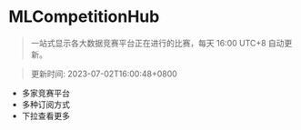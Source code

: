 # MLCompetitionHub

> 一站式显示各大数据竞赛平台正在进行的比赛，每天 16:00 UTC+8 自动更新。
  
> 更新时间: 2023-07-02T16:00:48+0800 

* 多家竞赛平台
* 多种订阅方式
* 下拉查看更多